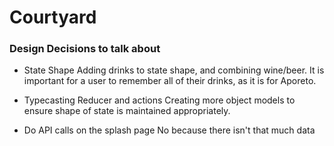 # Courtyard

### Design Decisions to talk about

* State Shape
Adding drinks to state shape, and combining wine/beer.  It is important for a user to remember all of their drinks, as it is for Aporeto.

* Typecasting Reducer and actions
Creating more object models to ensure shape of state is maintained appropriately.

* Do API calls on the splash page
No because there isn't that much data